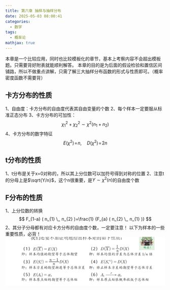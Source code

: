 ```yaml
---
title: 第六章 抽样与抽样分布
date: 2025-05-03 08:00:41
categories:
  - 数学
tags:
  - 概率论
mathjax: true
---
```


本章是一个比较应用，同时也比较模板化的章节，基本上考察内容不会超出模板题。只需要背好附表就能顺利解答。
本章的目的是为后面的假设检验和置信区间铺路，所以不做重点讲解，只需了解三大抽样分布函数的形式与性质即可。（概率密度函数不需要背）
## 卡方分布的性质
1、自由度：卡方分布的自由度代表其自由变量的个数
2、每个样本一定要服从标准正态分布
3、卡方分布的可加性：
$$
\chi_{1}^{2}+\chi_{2}^{2} \sim\chi^{2} \left( n_{1}+n_{2} \right) 
$$
4、卡方分布的数字特征
$$
E ( \chi^{2} ) \!=\! n, \quad D ( \chi^{2} ) \!=\! 2 n 
$$
## t分布的性质
1、t分布是关于x=0对称的，所以其上分位数可以加符号得到对称的位置
2、注意t的分母上是$\sqrt{Y/n}$，这个n很重要，是$Y\sim \chi^2(n)$的自由度个数

## F分布的性质
1、上分位数的转换
$$
F_{1-a} ( n_{1} \,, n_{2} )=\frac{1} {F_{a} ( n_{2} \,, n_{1} )} 
$$
2、其分子分母都有对应卡方分布的自由度个数，一定要注意！
以下为样本的一些重要性质，必背！
![图片描述](/IMG/Pasted%20image%2020241226215206.png)